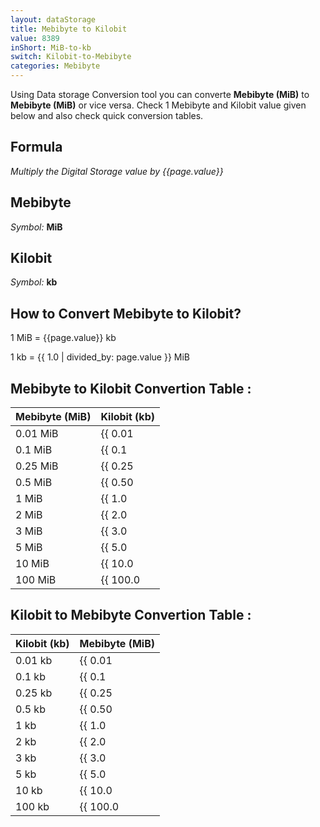 ```yaml
---
layout: dataStorage
title: Mebibyte to Kilobit
value: 8389
inShort: MiB-to-kb
switch: Kilobit-to-Mebibyte
categories: Mebibyte
---
```


Using Data storage Conversion tool you can converte **Mebibyte (MiB)** to **Mebibyte (MiB)** or vice versa. Check 1 Mebibyte and Kilobit value given below and also check quick conversion tables.

## Formula
*Multiply the Digital Storage value by {{page.value}}*

## Mebibyte
*Symbol:* **MiB**

## Kilobit
*Symbol:* **kb**

## How to Convert Mebibyte to Kilobit?

1 MiB = {{page.value}} kb

1 kb = {{ 1.0 | divided_by: page.value }} MiB


## Mebibyte to Kilobit Convertion Table :

| Mebibyte (MiB) | Kilobit (kb) |
| ---- | ---- |
| 0.01 MiB | {{ 0.01 | times: page.value | round: 12 }} kb |
| 0.1 MiB | {{ 0.1 | times: page.value | round: 12 }} kb |
| 0.25 MiB | {{ 0.25 | times: page.value | round: 12 }} kb |
| 0.5 MiB | {{ 0.50 | times: page.value | round: 12 }} kb |
| 1 MiB | {{ 1.0 | times: page.value | round: 12 }} kb |
| 2 MiB | {{ 2.0 | times: page.value | round: 12 }} kb |
| 3 MiB | {{ 3.0 | times: page.value | round: 12 }} kb |
| 5 MiB | {{ 5.0 | times: page.value | round: 12 }} kb |
| 10 MiB | {{ 10.0 | times: page.value | round: 12 }} kb |
| 100 MiB | {{ 100.0 | times: page.value | round: 12 }} kb |

## Kilobit to Mebibyte Convertion Table :

| Kilobit (kb) | Mebibyte (MiB) |
| ---- | ---- |
| 0.01 kb | {{ 0.01 | divided_by: page.value | round: 12 }} MiB |
| 0.1 kb | {{ 0.1 | divided_by: page.value | round: 12 }} MiB |
| 0.25 kb | {{ 0.25 | divided_by: page.value | round: 12 }} MiB |
| 0.5 kb | {{ 0.50 | divided_by: page.value | round: 12 }} MiB |
| 1 kb | {{ 1.0 | divided_by: page.value | round: 12 }} MiB |
| 2 kb | {{ 2.0 | divided_by: page.value | round: 12 }} MiB |
| 3 kb | {{ 3.0 | divided_by: page.value | round: 12 }} MiB |
| 5 kb | {{ 5.0 | divided_by: page.value | round: 12 }} MiB |
| 10 kb | {{ 10.0 | divided_by: page.value | round: 12 }} MiB |
| 100 kb | {{ 100.0 | divided_by: page.value | round: 12 }} MiB |


<script>
document.getElementById('selectInput')[9].selected = true
document.getElementById('selectOutput')[2].selected = true
</script>
